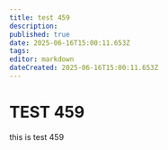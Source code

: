 ```yaml
---
title: test 459
description: 
published: true
date: 2025-06-16T15:00:11.653Z
tags: 
editor: markdown
dateCreated: 2025-06-16T15:00:11.653Z
---
```


# TEST 459
this is test 459
